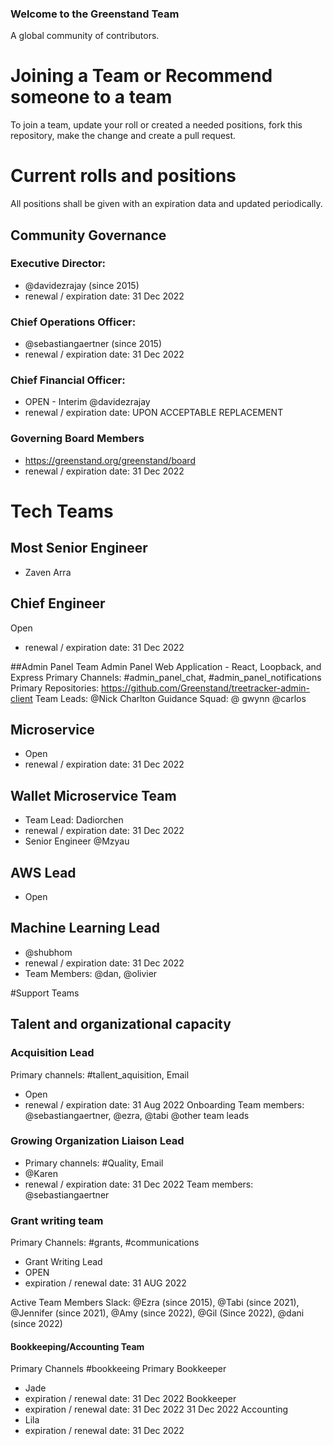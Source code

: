 ### Welcome to the Greenstand Team

A global community of contributors.

# Joining a Team or Recommend someone to a team

To join a team, update your roll or created a needed positions, fork this repository, make the change and create a pull request.

# Current rolls and positions

All positions shall be given with an expiration data and updated periodically.

## Community Governance

### Executive Director:
- @davidezrajay (since 2015)
- renewal / expiration date: 31 Dec 2022

### Chief Operations Officer:
- @sebastiangaertner (since 2015)
- renewal / expiration date: 31 Dec 2022

### Chief Financial Officer:
- OPEN - Interim @davidezrajay
- renewal / expiration date: UPON ACCEPTABLE REPLACEMENT

### Governing Board Members
- https://greenstand.org/greenstand/board
- renewal / expiration date: 31 Dec 2022

# Tech Teams
## Most Senior Engineer
- Zaven Arra

## Chief Engineer
Open
- renewal / expiration date: 31 Dec 2022

##Admin Panel Team
Admin Panel Web Application - React, Loopback, and Express
Primary Channels: #admin_panel_chat, #admin_panel_notifications
Primary Repositories: https://github.com/Greenstand/treetracker-admin-client
Team Leads: @Nick Charlton
Guidance Squad: @ gwynn @carlos

## Microservice
- Open
- renewal / expiration date: 31 Dec 2022

## Wallet Microservice Team
- Team Lead: Dadiorchen
- renewal / expiration date: 31 Dec 2022
- Senior Engineer @Mzyau

## AWS Lead
- Open

## Machine Learning Lead
- @shubhom
- renewal / expiration date: 31 Dec 2022
- Team Members: @dan, @olivier

#Support Teams

## Talent and organizational capacity

### Acquisition Lead
Primary channels: #tallent_aquisition, Email
- Open
- renewal / expiration date: 31 Aug 2022
Onboarding Team members: @sebastiangaertner, @ezra, @tabi @other team leads

### Growing Organization Liaison Lead
- Primary channels: #Quality, Email
- @Karen
- renewal / expiration date: 31 Dec 2022
Team members: @sebastiangaertner

### Grant writing team
Primary Channels: #grants, #communications
- Grant Writing Lead
- OPEN
- expiration / renewal date: 31 AUG 2022

Active Team Members Slack: @Ezra (since 2015), @Tabi (since 2021), @Jennifer (since 2021), @Amy (since 2022), @Gil (Since 2022), @dani (since 2022)

#### Bookkeeping/Accounting Team
Primary Channels #bookkeeing
Primary Bookkeeper
- Jade
- expiration / renewal date: 31 Dec 2022
Bookkeeper
- expiration / renewal date: 31 Dec 2022
31 Dec 2022
Accounting
- Lila
- expiration / renewal date: 31 Dec 2022

##
